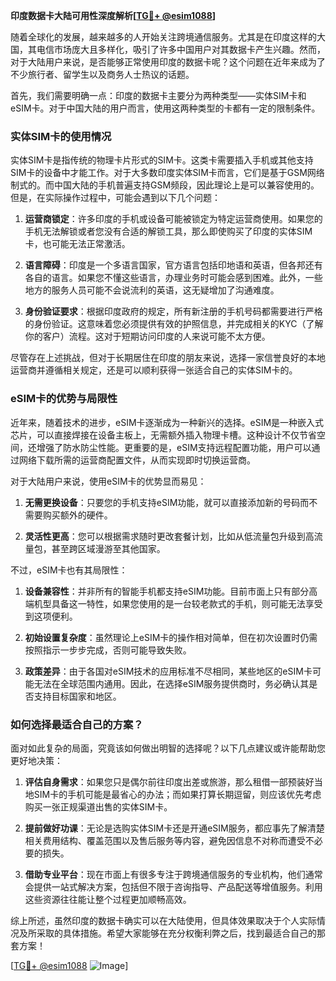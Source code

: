 **印度数据卡大陆可用性深度解析[[TG💪+ @esim1088](https://t.me/s/esim1088)]**

随着全球化的发展，越来越多的人开始关注跨境通信服务。尤其是在印度这样的大国，其电信市场庞大且多样化，吸引了许多中国用户对其数据卡产生兴趣。然而，对于大陆用户来说，是否能够正常使用印度的数据卡呢？这个问题在近年来成为了不少旅行者、留学生以及商务人士热议的话题。

首先，我们需要明确一点：印度的数据卡主要分为两种类型——实体SIM卡和eSIM卡。对于中国大陆的用户而言，使用这两种类型的卡都有一定的限制条件。

### 实体SIM卡的使用情况

实体SIM卡是指传统的物理卡片形式的SIM卡。这类卡需要插入手机或其他支持SIM卡的设备中才能工作。对于大多数印度实体SIM卡而言，它们是基于GSM网络制式的。而中国大陆的手机普遍支持GSM频段，因此理论上是可以兼容使用的。但是，在实际操作过程中，可能会遇到以下几个问题：

1. **运营商锁定**：许多印度的手机或设备可能被锁定为特定运营商使用。如果您的手机无法解锁或者您没有合适的解锁工具，那么即使购买了印度的实体SIM卡，也可能无法正常激活。
   
2. **语言障碍**：印度是一个多语言国家，官方语言包括印地语和英语，但各邦还有各自的语言。如果您不懂这些语言，办理业务时可能会感到困难。此外，一些地方的服务人员可能不会说流利的英语，这无疑增加了沟通难度。

3. **身份验证要求**：根据印度政府的规定，所有新注册的手机号码都需要进行严格的身份验证。这意味着您必须提供有效的护照信息，并完成相关的KYC（了解你的客户）流程。这对于短期访问印度的人来说可能不太方便。

尽管存在上述挑战，但对于长期居住在印度的朋友来说，选择一家信誉良好的本地运营商并遵循相关规定，还是可以顺利获得一张适合自己的实体SIM卡的。

### eSIM卡的优势与局限性

近年来，随着技术的进步，eSIM卡逐渐成为一种新兴的选择。eSIM是一种嵌入式芯片，可以直接焊接在设备主板上，无需额外插入物理卡槽。这种设计不仅节省空间，还增强了防水防尘性能。更重要的是，eSIM支持远程配置功能，用户可以通过网络下载所需的运营商配置文件，从而实现即时切换运营商。

对于大陆用户来说，使用eSIM卡的优势显而易见：

1. **无需更换设备**：只要您的手机支持eSIM功能，就可以直接添加新的号码而不需要购买额外的硬件。
   
2. **灵活性更高**：您可以根据需求随时更改套餐计划，比如从低流量包升级到高流量包，甚至跨区域漫游至其他国家。

不过，eSIM卡也有其局限性：

1. **设备兼容性**：并非所有的智能手机都支持eSIM功能。目前市面上只有部分高端机型具备这一特性，如果您使用的是一台较老款式的手机，则可能无法享受到这项便利。

2. **初始设置复杂度**：虽然理论上eSIM卡的操作相对简单，但在初次设置时仍需按照指示一步步完成，否则可能导致失败。

3. **政策差异**：由于各国对eSIM技术的应用标准不尽相同，某些地区的eSIM卡可能无法在全球范围内通用。因此，在选择eSIM服务提供商时，务必确认其是否支持目标国家和地区。

### 如何选择最适合自己的方案？

面对如此复杂的局面，究竟该如何做出明智的选择呢？以下几点建议或许能帮助您更好地决策：

1. **评估自身需求**：如果您只是偶尔前往印度出差或旅游，那么租借一部预装好当地SIM卡的手机可能是最省心的办法；而如果打算长期逗留，则应该优先考虑购买一张正规渠道出售的实体SIM卡。

2. **提前做好功课**：无论是选购实体SIM卡还是开通eSIM服务，都应事先了解清楚相关费用结构、覆盖范围以及售后服务等内容，避免因信息不对称而遭受不必要的损失。

3. **借助专业平台**：现在市面上有很多专注于跨境通信服务的专业机构，他们通常会提供一站式解决方案，包括但不限于咨询指导、产品配送等增值服务。利用这些资源往往能让整个过程更加顺畅高效。

综上所述，虽然印度的数据卡确实可以在大陆使用，但具体效果取决于个人实际情况及所采取的具体措施。希望大家能够在充分权衡利弊之后，找到最适合自己的那套方案！

[[TG💪+ @esim1088](https://t.me/s/esim1088) ![Image](https://i.postimg.cc/4NQfJmqS/Snipaste-2025-05-13-00-14-12.png)]